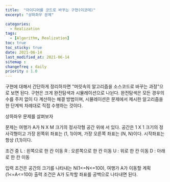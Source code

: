 ```yaml
---
title:  "아이디어를 코드로 바꾸는 구현(이코테)"
excerpt: "상하좌우 문제"

categories:
  - Realization
tags:
  - [Algorithm, Realization]
toc: true
toc_sticky: true
date: 2021-06-14
last_modified_at: 2021-06-14
sitemap :
changefreq : daily
priority : 1.0
---
```

구현에 대해서 간단하게 정리하자면 "머릿속의 알고리즘을 소스코드로 바꾸는 과정"으로 보면 된다.
구현은 크게 완전탐색과 시뮬레이션으로 나뉜다. 
완전탐색은 모든 경우의 수를 주저 없이 다 계산하는 해결 방법이며,
시뮬레이션은 문제에서 제시한 알고리즘을 한 단계씩 차례대로 직접 수행하는 것이다.

상하좌우 문제를 살펴보자

문제는 여행가 A가 N X M 크기의 정사각형 공간 위에 서 있다. 공간은 1 X 1 크기의 정사각형이고
가장 왼쪽위 좌표는 (1, 1)이며, 가장 오른쪽 좌표는 (N, N)이다. 시작좌표는 항상 (1,1)이다.

조건 중
L : 왼쪽으로 한 칸 이동
R : 오른쪽으로 한 칸 이동
U : 위로 한 칸 이동
D : 아래로 한 칸 이동

입력 조건은 공간의 크기를 나타내는 N(1<=N<=100), 여행가 A가 이동할 계획(1<=A<=100)
출력 조건은 A가 도착할 좌표를 공백으로 나타내면 된다.
